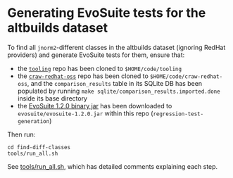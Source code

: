 # Generating EvoSuite tests for the altbuilds dataset

To find all `jnorm2`-different classes in the altbuilds dataset (ignoring RedHat providers) and generate EvoSuite tests for them, ensure that:

- the [`tooling`](https://github.com/binaryeq/tooling) repo has been cloned to `$HOME/code/tooling`
- the [`craw-redhat-oss`](https://github.com/binaryeq/craw-redhat-oss) repo has been cloned to `$HOME/code/craw-redhat-oss`, and the `comparison_results` table in its SQLite DB has been populated by running `make sqlite/comparison_results.imported.done` inside its base directory
- the [EvoSuite 1.2.0 binary jar](https://github.com/EvoSuite/evosuite/releases/download/v1.2.0/evosuite-1.2.0.jar) has been downloaded to `evosuite/evosuite-1.2.0.jar` within this repo (`regression-test-generation`)

Then run:

```
cd find-diff-classes
tools/run_all.sh
```

See [tools/run_all.sh](tools/run_all.sh), which has detailed comments explaining each step.
